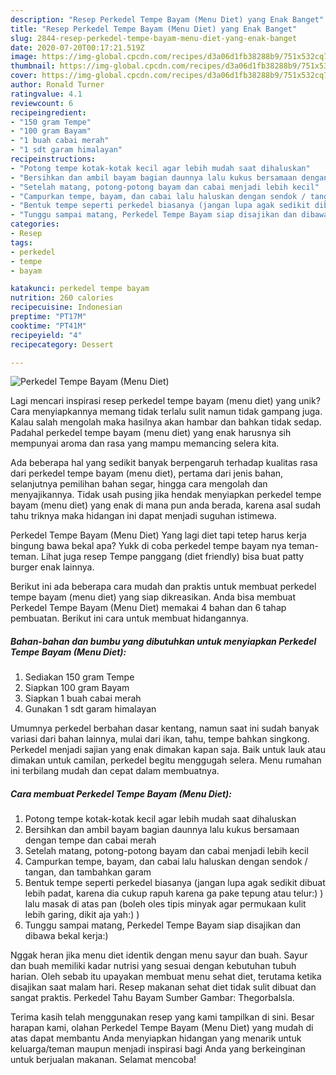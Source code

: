 ```yaml
---
description: "Resep Perkedel Tempe Bayam (Menu Diet) yang Enak Banget"
title: "Resep Perkedel Tempe Bayam (Menu Diet) yang Enak Banget"
slug: 2844-resep-perkedel-tempe-bayam-menu-diet-yang-enak-banget
date: 2020-07-20T00:17:21.519Z
image: https://img-global.cpcdn.com/recipes/d3a06d1fb38288b9/751x532cq70/perkedel-tempe-bayam-menu-diet-foto-resep-utama.jpg
thumbnail: https://img-global.cpcdn.com/recipes/d3a06d1fb38288b9/751x532cq70/perkedel-tempe-bayam-menu-diet-foto-resep-utama.jpg
cover: https://img-global.cpcdn.com/recipes/d3a06d1fb38288b9/751x532cq70/perkedel-tempe-bayam-menu-diet-foto-resep-utama.jpg
author: Ronald Turner
ratingvalue: 4.1
reviewcount: 6
recipeingredient:
- "150 gram Tempe"
- "100 gram Bayam"
- "1 buah cabai merah"
- "1 sdt garam himalayan"
recipeinstructions:
- "Potong tempe kotak-kotak kecil agar lebih mudah saat dihaluskan"
- "Bersihkan dan ambil bayam bagian daunnya lalu kukus bersamaan dengan tempe dan cabai merah"
- "Setelah matang, potong-potong bayam dan cabai menjadi lebih kecil"
- "Campurkan tempe, bayam, dan cabai lalu haluskan dengan sendok / tangan, dan tambahkan garam"
- "Bentuk tempe seperti perkedel biasanya (jangan lupa agak sedikit dibuat lebih padat, karena dia cukup rapuh karena ga pake tepung atau telur:) ) lalu masak di atas pan (boleh oles tipis minyak agar permukaan kulit lebih garing, dikit aja yah:) )"
- "Tunggu sampai matang, Perkedel Tempe Bayam siap disajikan dan dibawa bekal kerja:)"
categories:
- Resep
tags:
- perkedel
- tempe
- bayam

katakunci: perkedel tempe bayam 
nutrition: 260 calories
recipecuisine: Indonesian
preptime: "PT17M"
cooktime: "PT41M"
recipeyield: "4"
recipecategory: Dessert

---
```



![Perkedel Tempe Bayam (Menu Diet)](https://img-global.cpcdn.com/recipes/d3a06d1fb38288b9/751x532cq70/perkedel-tempe-bayam-menu-diet-foto-resep-utama.jpg)

Lagi mencari inspirasi resep perkedel tempe bayam (menu diet) yang unik? Cara menyiapkannya memang tidak terlalu sulit namun tidak gampang juga. Kalau salah mengolah maka hasilnya akan hambar dan bahkan tidak sedap. Padahal perkedel tempe bayam (menu diet) yang enak harusnya sih mempunyai aroma dan rasa yang mampu memancing selera kita.

Ada beberapa hal yang sedikit banyak berpengaruh terhadap kualitas rasa dari perkedel tempe bayam (menu diet), pertama dari jenis bahan, selanjutnya pemilihan bahan segar, hingga cara mengolah dan menyajikannya. Tidak usah pusing jika hendak menyiapkan perkedel tempe bayam (menu diet) yang enak di mana pun anda berada, karena asal sudah tahu triknya maka hidangan ini dapat menjadi suguhan istimewa.

Perkedel Tempe Bayam (Menu Diet) Yang lagi diet tapi tetep harus kerja bingung bawa bekal apa? Yukk di coba perkedel tempe bayam nya teman-teman. Lihat juga resep Tempe panggang (diet friendly) bisa buat patty burger enak lainnya.


Berikut ini ada beberapa cara mudah dan praktis untuk membuat perkedel tempe bayam (menu diet) yang siap dikreasikan. Anda bisa membuat Perkedel Tempe Bayam (Menu Diet) memakai 4 bahan dan 6 tahap pembuatan. Berikut ini cara untuk membuat hidangannya.

<!--inarticleads1-->

##### Bahan-bahan dan bumbu yang dibutuhkan untuk menyiapkan Perkedel Tempe Bayam (Menu Diet):

1. Sediakan 150 gram Tempe
1. Siapkan 100 gram Bayam
1. Siapkan 1 buah cabai merah
1. Gunakan 1 sdt garam himalayan


Umumnya perkedel berbahan dasar kentang, namun saat ini sudah banyak variasi dari bahan lainnya, mulai dari ikan, tahu, tempe bahkan singkong. Perkedel menjadi sajian yang enak dimakan kapan saja. Baik untuk lauk atau dimakan untuk camilan, perkedel begitu menggugah selera. Menu rumahan ini terbilang mudah dan cepat dalam membuatnya. 

<!--inarticleads2-->

##### Cara membuat Perkedel Tempe Bayam (Menu Diet):

1. Potong tempe kotak-kotak kecil agar lebih mudah saat dihaluskan
1. Bersihkan dan ambil bayam bagian daunnya lalu kukus bersamaan dengan tempe dan cabai merah
1. Setelah matang, potong-potong bayam dan cabai menjadi lebih kecil
1. Campurkan tempe, bayam, dan cabai lalu haluskan dengan sendok / tangan, dan tambahkan garam
1. Bentuk tempe seperti perkedel biasanya (jangan lupa agak sedikit dibuat lebih padat, karena dia cukup rapuh karena ga pake tepung atau telur:) ) lalu masak di atas pan (boleh oles tipis minyak agar permukaan kulit lebih garing, dikit aja yah:) )
1. Tunggu sampai matang, Perkedel Tempe Bayam siap disajikan dan dibawa bekal kerja:)


Nggak heran jika menu diet identik dengan menu sayur dan buah. Sayur dan buah memiliki kadar nutrisi yang sesuai dengan kebutuhan tubuh harian. Oleh sebab itu upayakan membuat menu sehat diet, terutama ketika disajikan saat malam hari. Resep makanan sehat diet tidak sulit dibuat dan sangat praktis. Perkedel Tahu Bayam Sumber Gambar: Thegorbalsla. 

Terima kasih telah menggunakan resep yang kami tampilkan di sini. Besar harapan kami, olahan Perkedel Tempe Bayam (Menu Diet) yang mudah di atas dapat membantu Anda menyiapkan hidangan yang menarik untuk keluarga/teman maupun menjadi inspirasi bagi Anda yang berkeinginan untuk berjualan makanan. Selamat mencoba!
